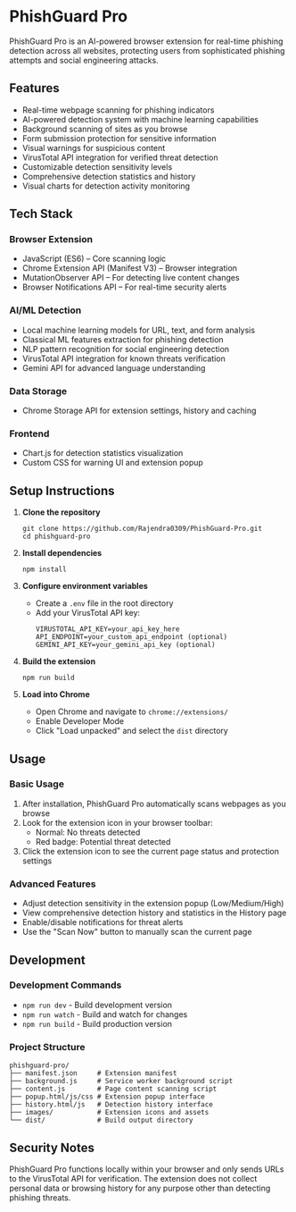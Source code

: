 # PhishGuard Pro

PhishGuard Pro is an AI-powered browser extension for real-time phishing detection across all websites, protecting users from sophisticated phishing attempts and social engineering attacks.

## Features

- Real-time webpage scanning for phishing indicators
- AI-powered detection system with machine learning capabilities
- Background scanning of sites as you browse
- Form submission protection for sensitive information
- Visual warnings for suspicious content
- VirusTotal API integration for verified threat detection
- Customizable detection sensitivity levels
- Comprehensive detection statistics and history
- Visual charts for detection activity monitoring

## Tech Stack

### Browser Extension
- JavaScript (ES6) – Core scanning logic
- Chrome Extension API (Manifest V3) – Browser integration
- MutationObserver API – For detecting live content changes
- Browser Notifications API – For real-time security alerts

### AI/ML Detection
- Local machine learning models for URL, text, and form analysis
- Classical ML features extraction for phishing detection
- NLP pattern recognition for social engineering detection
- VirusTotal API integration for known threats verification
- Gemini API for advanced language understanding 

### Data Storage
- Chrome Storage API for extension settings, history and caching

### Frontend
- Chart.js for detection statistics visualization
- Custom CSS for warning UI and extension popup

## Setup Instructions

1. **Clone the repository**
   ```
   git clone https://github.com/Rajendra0309/PhishGuard-Pro.git
   cd phishguard-pro
   ```

2. **Install dependencies**
   ```
   npm install
   ```

3. **Configure environment variables**
   - Create a `.env` file in the root directory
   - Add your VirusTotal API key:
     ```
     VIRUSTOTAL_API_KEY=your_api_key_here
     API_ENDPOINT=your_custom_api_endpoint (optional)
     GEMINI_API_KEY=your_gemini_api_key (optional)
     ```

4. **Build the extension**
   ```
   npm run build
   ```

5. **Load into Chrome**
   - Open Chrome and navigate to `chrome://extensions/`
   - Enable Developer Mode
   - Click "Load unpacked" and select the `dist` directory

## Usage

### Basic Usage
1. After installation, PhishGuard Pro automatically scans webpages as you browse
2. Look for the extension icon in your browser toolbar:
   - Normal: No threats detected
   - Red badge: Potential threat detected
3. Click the extension icon to see the current page status and protection settings

### Advanced Features
- Adjust detection sensitivity in the extension popup (Low/Medium/High)
- View comprehensive detection history and statistics in the History page
- Enable/disable notifications for threat alerts
- Use the "Scan Now" button to manually scan the current page

## Development

### Development Commands
- `npm run dev` - Build development version
- `npm run watch` - Build and watch for changes
- `npm run build` - Build production version

### Project Structure
```
phishguard-pro/
├── manifest.json     # Extension manifest
├── background.js     # Service worker background script
├── content.js        # Page content scanning script
├── popup.html/js/css # Extension popup interface
├── history.html/js   # Detection history interface
├── images/           # Extension icons and assets
└── dist/             # Build output directory
```

## Security Notes

PhishGuard Pro functions locally within your browser and only sends URLs to the VirusTotal API for verification. The extension does not collect personal data or browsing history for any purpose other than detecting phishing threats.